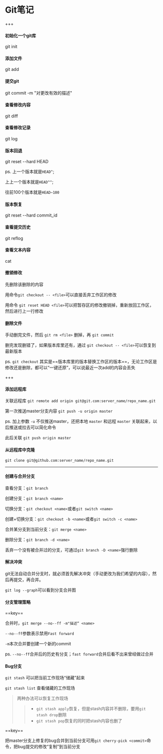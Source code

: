 # Git笔记

+++

#### 初始化一个git库

git init

#### 添加文件

git add

#### 提交git

git commit -m "对更改有效的描述"

#### 查看修改内容

git diff

#### 查看修改记录

git log

#### 版本回退

git reset --hard HEAD

ps. 上一个版本就是`HEAD^`; 

上上一个版本就是`HEAD^^`; 

往前100个版本就是`HEAD~100`

#### 版本恢复

git reset --hard commit_id

#### 查看提交历史

git reflog

#### 查看文本内容

cat <file>

#### 撤销修改

先删除该删除的内容

用命令`git checkout -- <file>`可以直接丢弃工作区的修改

用命令 `git reset HEAD <file>`可以把暂存区的修改撤销掉，重新放回工作区，然后进行上一行修改

#### 删除文件

手动删完文件，然后 `git rm <file>` 删掉，再 `git commit`

删完发现删错了，如果版本库里还有，通过 `git checkout -- <file>`可以恢复到最新版本

ps. `git checkout` 其实是==版本库里的版本替换工作区的版本==，无论工作区是修改还是删除，都可以“一键还原”，可以说最近一次add的内容会丢失

+++

#### 添加远程库

关联远程库 `git remote add origin git@git.com:server_name/repo_name.git`

第一次推送master分支内容 `git push -u origin master`

ps. 加上参数 `-u` 不仅推送master，还把本地 `master` 和远程 `master` 关联起来，以后推送或拉去可以简化命令

此后关联 `git push origin master`

#### 从远程库中克隆

`git clone git@github.com:server_name/repo_name.git`

***

#### 创建与合并分支

查看分支：`git branch`

创建分支：`git branch <name>`

切换分支：`git checkout <name>`或者`git switch <name>`

创建+切换分支：`git checkout -b <name>`或者`git switch -c <name>`

合并某分支到当前分支：`git merge <name>`

删除分支：`git branch -d <name>`

丢弃一个没有被合并过的分支，可通过`git branch -D <name>`强行删除

#### 解决冲突

git无法自动合并分支时，就必须首先解决冲突（手动更改为我们希望的内容），然后再提交，再合并。

`git log --graph`可以看到分支合并图

#### 分支管理策略

==key==

合并时，`git merge --no--ff -m"描述“ <name>`

`--no--ff`参数表示禁用`Fast forward`

`-m`本次合并要创建一个新的commit

ps. `--no--ff`合并后的历史有分支；`fast forward`合并后看不出来曾经做过合并

#### Bug分支

`git stash` 可以把当前工作现场“储藏”起来

`git stash list` 查看储藏的工作现场

>两种办法可以恢复工作现场
>
>> * `git stash apply`恢复，但是stash内容并不删除，要用`git stash drop`删除
>> * `git stash pop`恢复的同时把stash内容也删了

==key==

把master分支上修复的bug合并到当前分支可用`git cherry-pick <commit>`命令，把bug提交的修改“复制”到当前分支